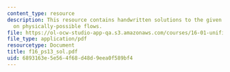```yaml
---
content_type: resource
description: This resource contains handwritten solutions to the given problem set
  on physically-possible flows.
file: https://ol-ocw-studio-app-qa.s3.amazonaws.com/courses/16-01-unified-engineering-i-ii-iii-iv-fall-2005-spring-2006/6893163e5e564f68d48d9eea0f589bf4_f16_ps13_sol.pdf
file_type: application/pdf
resourcetype: Document
title: f16_ps13_sol.pdf
uid: 6893163e-5e56-4f68-d48d-9eea0f589bf4
---
```


